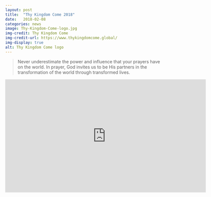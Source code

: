 ```yaml
---
layout: post
title:  "Thy Kingdom Come 2018"
date:   2018-02-08
categories: news
image: Thy-Kingdom-Come-logo.jpg
img-credit: Thy Kingdom Come
img-credit-url: https://www.thykingdomcome.global/
img-display: true
alt: Thy Kingdom Come logo
---
```

> Never underestimate the power and influence that your prayers have on the world.
> In prayer, God invites us to be His partners in the transformation of the world through transformed lives.

<iframe src="https://player.vimeo.com/video/221257778" width="640" height="360" frameborder="0" webkitallowfullscreen mozallowfullscreen allowfullscreen></iframe>
